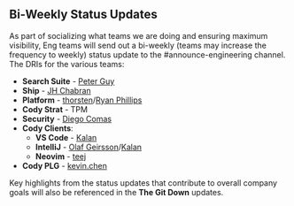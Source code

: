 ## Bi-Weekly Status Updates

As part of socializing what teams we are doing and ensuring maximum visibility, Eng teams will send out a bi-weekly (teams may increase the frequency to weekly) status update to the #announce-engineering channel.
The DRIs for the various teams:

- **Search Suite** - [Peter Guy](https://github.com/peterguy)
- **Ship** - [JH Chabran](https://github.com/jhchabran)
- **Platform** - [thorsten](https://github.com/mrnugget)/[Ryan Phillips](https://github.com/Ryphil)
- **Cody Strat** - TPM
- **Security** - [Diego Comas](https://github.com/dcomas)
- **Cody Clients**:
  - **VS Code** - [Kalan](https://github.com/kalanchan)
  - **IntelliJ** - [Olaf Geirsson](https://github.com/olafurpg)/[Kalan](https://github.com/kalanchan)
  - **Neovim** - [teej](https://github.com/tjdevries)
- **Cody PLG** - [kevin.chen](https://github.com/chenkc805)

Key highlights from the status updates that contribute to overall company goals will also be referenced in the **The Git Down** updates.
